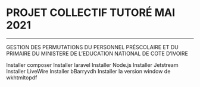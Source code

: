 
<h1>PROJET COLLECTIF TUTORÉ MAI 2021</h1>
<hr/>
<p>GESTION DES PERMUTATIONS DU PERSONNEL
PRÉSCOLAIRE ET DU PRIMAIRE DU MINISTERE DE
L’EDUCATION NATIONAL DE COTE D’IVOIRE</p>

Installer composer
Installer laravel
Installer Node.js
Installer Jetstream
Installer LiveWire
Installer bBarryvdh
Installer la version window de wkhtmltopdf


